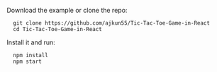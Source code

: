 Download the example or clone the repo:
```
  git clone https://github.com/ajkun55/Tic-Tac-Toe-Game-in-React   
  cd Tic-Tac-Toe-Game-in-React
```

Install it and run:
```
  npm install  
  npm start
```
